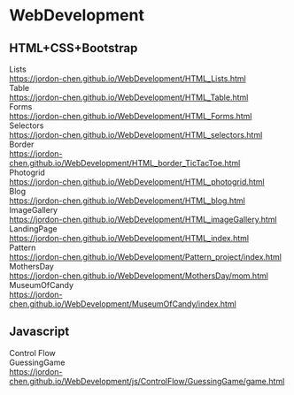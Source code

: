 # WebDevelopment
HTML+CSS+Bootstrap  
------------------------------------------------------------   
Lists  
https://jordon-chen.github.io/WebDevelopment/HTML_Lists.html  
Table  
https://jordon-chen.github.io/WebDevelopment/HTML_Table.html  
Forms  
https://jordon-chen.github.io/WebDevelopment/HTML_Forms.html  
Selectors  
https://jordon-chen.github.io/WebDevelopment/HTML_selectors.html  
Border  
https://jordon-chen.github.io/WebDevelopment/HTML_border_TicTacToe.html  
Photogrid  
https://jordon-chen.github.io/WebDevelopment/HTML_photogrid.html  
Blog  
https://jordon-chen.github.io/WebDevelopment/HTML_blog.html   
ImageGallery  
https://jordon-chen.github.io/WebDevelopment/HTML_imageGallery.html  
LandingPage  
https://jordon-chen.github.io/WebDevelopment/HTML_index.html  
Pattern  
https://jordon-chen.github.io/WebDevelopment/Pattern_project/index.html  
MothersDay  
https://jordon-chen.github.io/WebDevelopment/MothersDay/mom.html  
MuseumOfCandy  
https://jordon-chen.github.io/WebDevelopment/MuseumOfCandy/index.html  

Javascript  
------------------------------------------------------------  
Control Flow  
  GuessingGame  
  https://jordon-chen.github.io/WebDevelopment/js/ControlFlow/GuessingGame/game.html  
